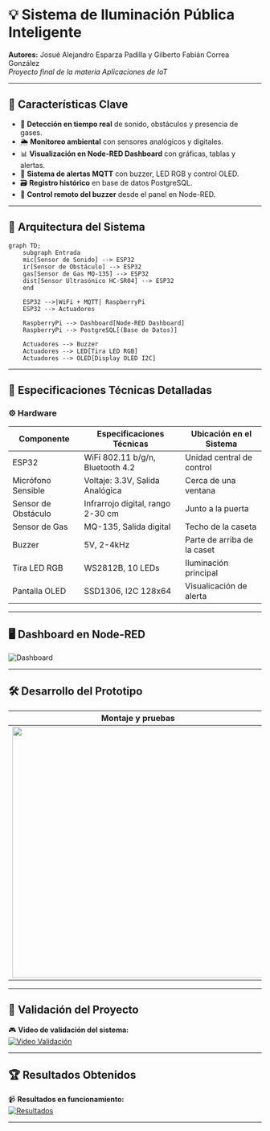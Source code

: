 # 💡 Sistema de Iluminación Pública Inteligente

**Autores:** Josué Alejandro Esparza Padilla y Gilberto Fabián Correa González  
_Proyecto final de la materia Aplicaciones de IoT_

---

## 🌟 Características Clave

- 📡 **Detección en tiempo real** de sonido, obstáculos y presencia de gases.
- 🌦️ **Monitoreo ambiental** con sensores analógicos y digitales.
- 📊 **Visualización en Node-RED Dashboard** con gráficas, tablas y alertas.
- 📧 **Sistema de alertas MQTT** con buzzer, LED RGB y control OLED.
- 🗃️ **Registro histórico** en base de datos PostgreSQL.
- 💙 **Control remoto del buzzer** desde el panel en Node-RED.

---

## 🧱 Arquitectura del Sistema

```mermaid
graph TD;
    subgraph Entrada
    mic[Sensor de Sonido] --> ESP32
    ir[Sensor de Obstáculo] --> ESP32
    gas[Sensor de Gas MQ-135] --> ESP32
    dist[Sensor Ultrasónico HC-SR04] --> ESP32
    end

    ESP32 -->|WiFi + MQTT| RaspberryPi
    ESP32 --> Actuadores

    RaspberryPi --> Dashboard[Node-RED Dashboard]
    RaspberryPi --> PostgreSQL[(Base de Datos)]

    Actuadores --> Buzzer
    Actuadores --> LED[Tira LED RGB]
    Actuadores --> OLED[Display OLED I2C]
```

---

## 🔧 Especificaciones Técnicas Detalladas

### ⚙️ Hardware

| Componente           | Especificaciones Técnicas                    | Ubicación en el Sistema            |
|----------------------|----------------------------------------------|------------------------------------|
| ESP32                | WiFi 802.11 b/g/n, Bluetooth 4.2             | Unidad central de control          |
| Micrófono Sensible   | Voltaje: 3.3V, Salida Analógica              | Cerca de una ventana               |
| Sensor de Obstáculo  | Infrarrojo digital, rango 2-30 cm            | Junto a la puerta                  |
| Sensor de Gas        | MQ-135, Salida digital                       | Techo de la caseta                 |
| Buzzer               | 5V, 2-4kHz                                   | Parte de arriba de la caset        |
| Tira LED RGB         | WS2812B, 10 LEDs                             | Iluminación principal              |
| Pantalla OLED        | SSD1306, I2C 128x64                          | Visualicación de alerta            |

---

## 🖥️ Dashboard en Node-RED

![Dashboard](./imagenes/dashboard.png)

---

## 🛠️ Desarrollo del Prototipo

| Montaje y pruebas | Materiales usados | Cableado interno |
|------------------|-------------------|------------------|
| <img src="https://drive.google.com/uc?export=view&id=1ZY5g-Fs7_Pl2my0fGD6A7laokcmQwGKm" width="500"/> | <img src="https://drive.google.com/uc?export=view&id=1sHjKcKTSXX22XKSqmGwYFCTMGYzElB93" width="500"/>  | <img src="https://drive.google.com/uc?export=view&id=1FYR72bXAjQUmYC6KbE7qlxV5l1ecEUsT" width="500"/> |
---

## 🔎 Validación del Proyecto

🎮 **Video de validación del sistema:**  
[![Video Validación](https://img.shields.io/badge/YouTube-Ver%20Video-red?logo=youtube)](https://youtu.be/F0IYwWB71fs?si=4-UIC3-dEtw0dK1x)

---

## 🏆 Resultados Obtenidos

📹 **Resultados en funcionamiento:**  
[![Resultados](https://img.shields.io/badge/YouTube-Resultados%20Obtenidos-blue?logo=youtube)](https://youtu.be/sRgUl2rID08?si=QA6XuITk5DwffLi7)

---


